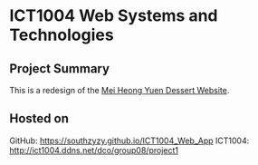 # ICT1004 Web Systems and Technologies

## Project Summary
This is a redesign of the [Mei Heong Yuen Dessert Website](http://www.meiheongyuendessert.com.sg).


## Hosted on
GitHub:  https://southzyzy.github.io/ICT1004_Web_App
ICT1004: http://ict1004.ddns.net/dco/group08/project1